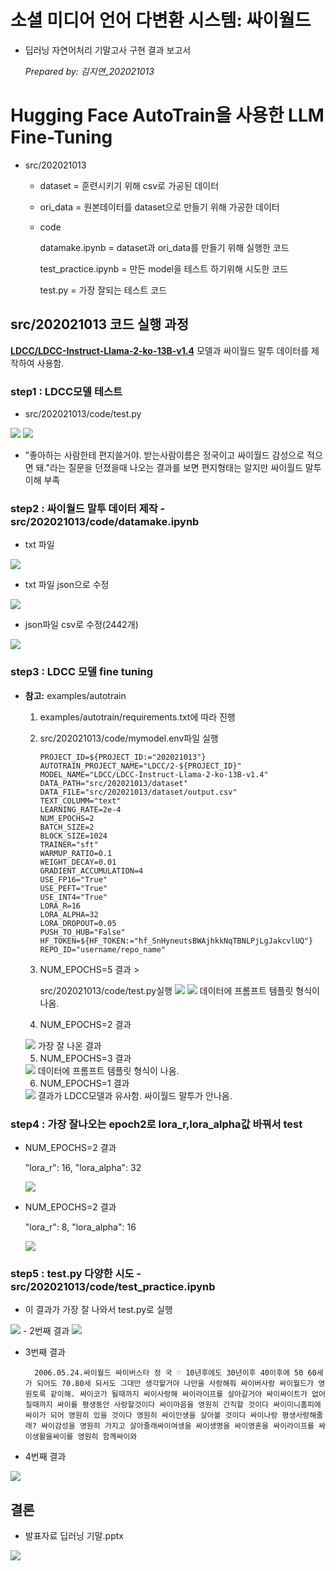 # 소셜 미디어 언어 다변환 시스템: 싸이월드
- 딥러닝 자연어처리 기말고사 구현 결과 보고서

    _Prepared by: 김지연_202021013_

# Hugging Face AutoTrain을 사용한 LLM Fine-Tuning
- src/202021013
    
    - dataset = 훈련시키기 위해 csv로 가공된 데이터

    - ori_data = 원본데이터를 dataset으로 만들기 위해 가공한 데이터

    - code
        
        datamake.ipynb = dataset과 ori_data를 만들기 위해   실행한 코드

        test_practice.ipynb = 만든 model을 테스트 하기위해 시도한 코드

        test.py = 가장 잘되는 테스트 코드



## src/202021013 코드 실행 과정

[**LDCC/LDCC-Instruct-Llama-2-ko-13B-v1.4**](https://huggingface.co/LDCC/LDCC-Instruct-Llama-2-ko-13B-v1.4) 모델과 싸이월드 말투 데이터를 제작하여 사용함. 

### step1 : LDCC모델 테스트
- src/202021013/code/test.py
<img src="img/ldcc_test.py.png">
<img src="img/ldcc_test결과.png">
 
- "좋아하는 사람한테 편지쓸거야. 받는사람이름은 정국이고 싸이월드 감성으로 적으면 돼."라는 질문을 던졌을때 나오는 결과를 보면 편지형태는 알지만 싸이월드 말투 이해 부족

### step2 : 싸이월드 말투 데이터 제작 - src/202021013/code/datamake.ipynb

 - txt 파일
 <img src="img/txt.png">
 
 - txt 파일 json으로 수정
 <img src="img/txt_json.png">
 
 - json파일 csv로 수정(2442개)
 <img src="img/json_csv.png">

### step3 : LDCC 모델 fine tuning
- **참고:** examples/autotrain

    1. examples/autotrain/requirements.txt에 따라 진행

    2. src/202021013/code/mymodel.env파일 실행
        ```
        PROJECT_ID=${PROJECT_ID:="202021013"}
        AUTOTRAIN_PROJECT_NAME="LDCC/2-${PROJECT_ID}"
        MODEL_NAME="LDCC/LDCC-Instruct-Llama-2-ko-13B-v1.4"
        DATA_PATH="src/202021013/dataset"
        DATA_FILE="src/202021013/dataset/output.csv"
        TEXT_COLUMM="text"
        LEARNING_RATE=2e-4
        NUM_EPOCHS=2
        BATCH_SIZE=2
        BLOCK_SIZE=1024
        TRAINER="sft"
        WARMUP_RATIO=0.1
        WEIGHT_DECAY=0.01
        GRADIENT_ACCUMULATION=4
        USE_FP16="True"
        USE_PEFT="True"
        USE_INT4="True"
        LORA_R=16
        LORA_ALPHA=32
        LORA_DROPOUT=0.05
        PUSH_TO_HUB="False"
        HF_TOKEN=${HF_TOKEN:="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"}
        REPO_ID="username/repo_name"
        ```

    3. NUM_EPOCHS=5 결과 >
    
        src/202021013/code/test.py실행
        <img src="img/test_mymodel.png">
        <img src="img/epoch5.png">
        데이터에 프롬프트 템플릿 형식이 나옴.

    4. NUM_EPOCHS=2 결과
    <img src="img/epoch2.png">
    가장 잘 나온 결과

    5. NUM_EPOCHS=3 결과
    <img src="img/epoch3.png">
    데이터에 프롬프트 템플릿 형식이 나옴.

    6. NUM_EPOCHS=1 결과
    <img src="img/epoch1.png">
    결과가 LDCC모델과 유사함. 싸이월드 말투가 안나옴.    

### step4 : 가장 잘나오는 epoch2로 lora_r,lora_alpha값 바꿔서 test
- NUM_EPOCHS=2 결과
    
    "lora_r": 16,
    "lora_alpha": 32
    
    <img src="img/epoch2.png">

- NUM_EPOCHS=2 결과

    "lora_r": 8,
    "lora_alpha": 16
    
    <img src="img/epoch2_lorar8.png">

### step5 : test.py 다양한 시도 - src/202021013/code/test_practice.ipynb
- 이 결과가 가장 잘 나와서 test.py로 실행
<img src="img/test_pra1.png">
- 2번째 결과
<img src="img/test_pra2.png">

- 3번째 결과

        2006.05.24.싸이월드 싸이버스타 정 국 ♡ 10년후에도 30년이후 40이후에 50 60세가 되어도 70.80세 되서도 그대만 생각할거야 나만을 사랑해줘 싸이버사랑 싸이월드가 영원토록 같이해. 싸이코가 될때까지 싸이사랑해 싸이라이프를 살아갈거야 싸이싸이트가 없어질때까지 싸이를 평생동안 사랑할것이다 싸이마음을 영원히 간직할 것이다 싸이미니홈피에 싸이가 되어 영원히 있을 것이다 영원히 싸이인생을 살아볼 것이다 싸이나랑 평생사랑해줄래? 싸이감성을 영원히 가지고 살아줄래싸이여생을 싸이생명을 싸이영혼을 싸이라이프를 싸이생활을싸이를 영원히 함께싸이와

- 4번째 결과
<img src="img/test_pra4.png">


## 결론
- 발표자료 딥러닝 기말.pptx 
<img src="img/결과.png">
